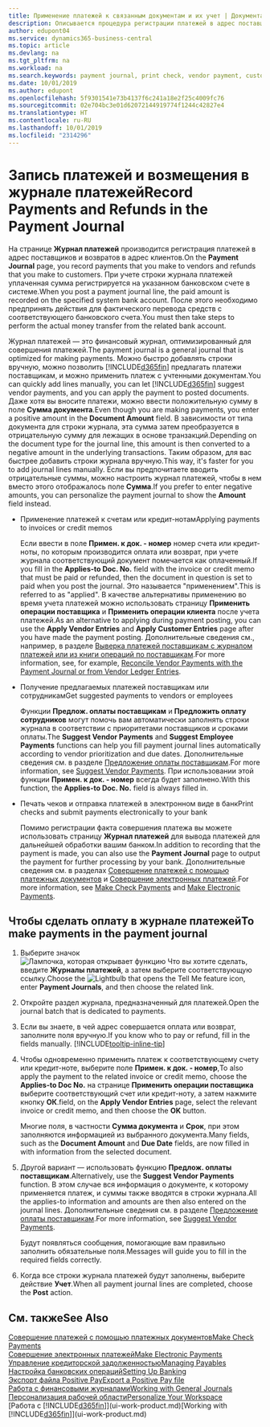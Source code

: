 ```yaml
---
title: Применение платежей к связанным документам и их учет | Документация Майкрософт
description: Описывается процедура регистрации платежей в адрес поставщиков и возвратов в адрес клиентов.
author: edupont04
ms.service: dynamics365-business-central
ms.topic: article
ms.devlang: na
ms.tgt_pltfrm: na
ms.workload: na
ms.search.keywords: payment journal, print check, vendor payment, customer refund, creditor, debt, balance due, AP
ms.date: 10/01/2019
ms.author: edupont
ms.openlocfilehash: 5f9301541e73b4137f6c241a18e2f25c4009fc76
ms.sourcegitcommit: 02e704bc3e01d62072144919774f1244c42827e4
ms.translationtype: HT
ms.contentlocale: ru-RU
ms.lasthandoff: 10/01/2019
ms.locfileid: "2314296"
---
```

# <a name="record-payments-and-refunds-in-the-payment-journal"></a><span data-ttu-id="7ba8e-103">Запись платежей и возмещения в журнале платежей</span><span class="sxs-lookup"><span data-stu-id="7ba8e-103">Record Payments and Refunds in the Payment Journal</span></span>

<span data-ttu-id="7ba8e-104">На странице **Журнал платежей** производится регистрация платежей в адрес поставщиков и возвратов в адрес клиентов.</span><span class="sxs-lookup"><span data-stu-id="7ba8e-104">On the **Payment Journal** page, you record payments that you make to vendors and refunds that you make to customers.</span></span> <span data-ttu-id="7ba8e-105">При учете строки журнала платежей уплаченная сумма регистрируется на указанном банковском счете в системе.</span><span class="sxs-lookup"><span data-stu-id="7ba8e-105">When you post a payment journal line, the paid amount is recorded on the specified system bank account.</span></span> <span data-ttu-id="7ba8e-106">После этого необходимо предпринять действия для фактического перевода средств с соответствующего банковского счета.</span><span class="sxs-lookup"><span data-stu-id="7ba8e-106">You must then take steps to perform the actual money transfer from the related bank account.</span></span>  

<span data-ttu-id="7ba8e-107">Журнал платежей — это финансовый журнал, оптимизированный для совершения платежей.</span><span class="sxs-lookup"><span data-stu-id="7ba8e-107">The payment journal is a general journal that is optimized for making payments.</span></span> <span data-ttu-id="7ba8e-108">Можно быстро добавлять строки вручную, можно позволить [!INCLUDE[d365fin](includes/d365fin_md.md)] предлагать платежи поставщикам, и можно применить платеж с учтенными документам.</span><span class="sxs-lookup"><span data-stu-id="7ba8e-108">You can quickly add lines manually, you can let [!INCLUDE[d365fin](includes/d365fin_md.md)] suggest vendor payments, and you can apply the payment to posted documents.</span></span> <span data-ttu-id="7ba8e-109">Даже хотя вы вносите платежи, можно ввести положительную сумму в поле **Сумма документа**.</span><span class="sxs-lookup"><span data-stu-id="7ba8e-109">Even though you are making payments, you enter a positive amount in the **Document Amount** field.</span></span> <span data-ttu-id="7ba8e-110">В зависимости от типа документа для строки журнала, эта сумма затем преобразуется в отрицательную сумму для лежащих в основе транзакций.</span><span class="sxs-lookup"><span data-stu-id="7ba8e-110">Depending on the document type for the journal line, this amount is then converted to a negative amount in the underlying transactions.</span></span> <span data-ttu-id="7ba8e-111">Таким образом, для вас быстрее добавить строки журнала вручную.</span><span class="sxs-lookup"><span data-stu-id="7ba8e-111">This way, it's faster for you to add journal lines manually.</span></span> <span data-ttu-id="7ba8e-112">Если вы предпочитаете вводить отрицательные суммы, можно настроить журнал платежей, чтобы в нем вместо этого отображалось поле **Сумма**.</span><span class="sxs-lookup"><span data-stu-id="7ba8e-112">If you prefer to enter negative amounts, you can personalize the payment journal to show the **Amount** field instead.</span></span>  

- <span data-ttu-id="7ba8e-113">Применение платежей к счетам или кредит-нотам</span><span class="sxs-lookup"><span data-stu-id="7ba8e-113">Applying payments to invoices or credit memos</span></span>

    <span data-ttu-id="7ba8e-114">Если ввести в поле **Примен. к док. - номер** номер счета или кредит-ноты, по которым производится оплата или возврат, при учете журнала соответствующий документ помечается как оплаченный.</span><span class="sxs-lookup"><span data-stu-id="7ba8e-114">If you fill in the **Applies-to Doc. No.** field with the invoice or credit memo that must be paid or refunded, then the document in question is set to paid when you post the journal.</span></span> <span data-ttu-id="7ba8e-115">Это называется "применением".</span><span class="sxs-lookup"><span data-stu-id="7ba8e-115">This is referred to as "applied".</span></span> <span data-ttu-id="7ba8e-116">В качестве альтернативы применению во время учета платежей можно использовать страницу **Применить операции поставщика** и **Применить операции клиента** после учета платежей.</span><span class="sxs-lookup"><span data-stu-id="7ba8e-116">As an alternative to applying during payment posting, you can use the **Apply Vendor Entries** and **Apply Customer Entries** page after you have made the payment posting.</span></span> <span data-ttu-id="7ba8e-117">Дополнительные сведения см., например, в разделе [Выверка платежей поставщикам с журналом платежей или из книги операций по поставщикам](payables-how-apply-purchase-transactions-manually.md).</span><span class="sxs-lookup"><span data-stu-id="7ba8e-117">For more information, see, for example, [Reconcile Vendor Payments with the Payment Journal or from Vendor Ledger Entries](payables-how-apply-purchase-transactions-manually.md).</span></span>  

- <span data-ttu-id="7ba8e-118">Получение предлагаемых платежей поставщикам или сотрудникам</span><span class="sxs-lookup"><span data-stu-id="7ba8e-118">Get suggested payments to vendors or employees</span></span>

    <span data-ttu-id="7ba8e-119">Функции **Предлож. оплаты поставщикам** и **Предложить оплату сотрудников** могут помочь вам автоматически заполнять строки журнала в соответствии с приоритетами поставщиков и сроками оплаты.</span><span class="sxs-lookup"><span data-stu-id="7ba8e-119">The **Suggest Vendor Payments** and **Suggest Employee Payments** functions can help you fill payment journal lines automatically according to vendor prioritization and due dates.</span></span> <span data-ttu-id="7ba8e-120">Дополнительные сведения см. в разделе [Предложение оплаты поставщикам](payables-how-suggest-vendor-payments.md).</span><span class="sxs-lookup"><span data-stu-id="7ba8e-120">For more information, see [Suggest Vendor Payments](payables-how-suggest-vendor-payments.md).</span></span> <span data-ttu-id="7ba8e-121">При использовании этой функции **Примен. к док. - номер** всегда будет заполнено.</span><span class="sxs-lookup"><span data-stu-id="7ba8e-121">With this function, the **Applies-to Doc. No.** field is always filled in.</span></span>  

- <span data-ttu-id="7ba8e-122">Печать чеков и отправка платежей в электронном виде в банк</span><span class="sxs-lookup"><span data-stu-id="7ba8e-122">Print checks and submit payments electronically to your bank</span></span>

    <span data-ttu-id="7ba8e-123">Помимо регистрации факта совершения платежа вы можете использовать страницу **Журнал платежей** для вывода платежей для дальнейшей обработки вашим банком.</span><span class="sxs-lookup"><span data-stu-id="7ba8e-123">In addition to recording that the payment is made, you can also use the **Payment Journal** page to output the payment for further processing by your bank.</span></span> <span data-ttu-id="7ba8e-124">Дополнительные сведения см. в разделах [Совершение платежей с помощью платежных документов](payables-how-work-checks.md) и [Совершение электронных платежей](payables-how-export-payments-bank-file.md).</span><span class="sxs-lookup"><span data-stu-id="7ba8e-124">For more information, see [Make Check Payments](payables-how-work-checks.md) and [Make Electronic Payments](payables-how-export-payments-bank-file.md).</span></span>  

## <a name="to-make-payments-in-the-payment-journal"></a><span data-ttu-id="7ba8e-125">Чтобы сделать оплату в журнале платежей</span><span class="sxs-lookup"><span data-stu-id="7ba8e-125">To make payments in the payment journal</span></span>

1. <span data-ttu-id="7ba8e-126">Выберите значок ![Лампочка, которая открывает функцию Что вы хотите сделать](media/ui-search/search_small.png "Что вы хотите сделать"), введите **Журналы платежей**, а затем выберите соответствующую ссылку.</span><span class="sxs-lookup"><span data-stu-id="7ba8e-126">Choose the ![Lightbulb that opens the Tell Me feature](media/ui-search/search_small.png "Tell me what you want to do") icon, enter **Payment Journals**, and then choose the related link.</span></span>
2. <span data-ttu-id="7ba8e-127">Откройте раздел журнала, предназначенный для платежей.</span><span class="sxs-lookup"><span data-stu-id="7ba8e-127">Open the journal batch that is dedicated to payments.</span></span>
3. <span data-ttu-id="7ba8e-128">Если вы знаете, в чей адрес совершается оплата или возврат, заполните поля вручную.</span><span class="sxs-lookup"><span data-stu-id="7ba8e-128">If you know who to pay or refund, fill in the fields manually.</span></span> [!INCLUDE[tooltip-inline-tip](includes/tooltip-inline-tip_md.md)]
4. <span data-ttu-id="7ba8e-129">Чтобы одновременно применить платеж к соответствующему счету или кредит-ноте, выберите поле **Примен. к док. - номер**,</span><span class="sxs-lookup"><span data-stu-id="7ba8e-129">To also apply the payment to the related invoice or credit memo, choose the **Applies-to Doc No.**</span></span> <span data-ttu-id="7ba8e-130">на странице **Применить операции поставщика** выберите соответствующий счет или кредит-ноту, а затем нажмите кнопку **ОК**.</span><span class="sxs-lookup"><span data-stu-id="7ba8e-130">field, on the **Apply Vendor Entries** page, select the relevant invoice or credit memo, and then choose the **OK** button.</span></span>

    <span data-ttu-id="7ba8e-131">Многие поля, в частности **Сумма документа** и **Срок**, при этом заполняются информацией из выбранного документа.</span><span class="sxs-lookup"><span data-stu-id="7ba8e-131">Many fields, such as the **Document Amount** and **Due Date** fields, are now filled in with information from the selected document.</span></span>
5. <span data-ttu-id="7ba8e-132">Другой вариант — использовать функцию **Предлож. оплаты поставщикам**.</span><span class="sxs-lookup"><span data-stu-id="7ba8e-132">Alternatively, use the **Suggest Vendor Payments** function.</span></span> <span data-ttu-id="7ba8e-133">В этом случае вся информация о документе, к которому применяется платеж, и суммы также вводятся в строки журнала.</span><span class="sxs-lookup"><span data-stu-id="7ba8e-133">All the applies-to information and amounts are then also entered on the journal lines.</span></span> <span data-ttu-id="7ba8e-134">Дополнительные сведения см. в разделе [Предложение оплаты поставщикам](payables-how-suggest-vendor-payments.md).</span><span class="sxs-lookup"><span data-stu-id="7ba8e-134">For more information, see [Suggest Vendor Payments](payables-how-suggest-vendor-payments.md).</span></span>

    <span data-ttu-id="7ba8e-135">Будут появляться сообщения, помогающие вам правильно заполнить обязательные поля.</span><span class="sxs-lookup"><span data-stu-id="7ba8e-135">Messages will guide you to fill in the required fields correctly.</span></span>
6.  <span data-ttu-id="7ba8e-136">Когда все строки журнала платежей будут заполнены, выберите действие **Учет**.</span><span class="sxs-lookup"><span data-stu-id="7ba8e-136">When all payment journal lines are completed, choose the **Post** action.</span></span>

## <a name="see-also"></a><span data-ttu-id="7ba8e-137">См. также</span><span class="sxs-lookup"><span data-stu-id="7ba8e-137">See Also</span></span>
[<span data-ttu-id="7ba8e-138">Совершение платежей с помощью платежных документов</span><span class="sxs-lookup"><span data-stu-id="7ba8e-138">Make Check Payments</span></span>](payables-how-work-checks.md)  
[<span data-ttu-id="7ba8e-139">Совершение электронных платежей</span><span class="sxs-lookup"><span data-stu-id="7ba8e-139">Make Electronic Payments</span></span>](payables-how-export-payments-bank-file.md)  
[<span data-ttu-id="7ba8e-140">Управление кредиторской задолженностью</span><span class="sxs-lookup"><span data-stu-id="7ba8e-140">Managing Payables</span></span>](payables-manage-payables.md)  
[<span data-ttu-id="7ba8e-141">Настройка банковских операций</span><span class="sxs-lookup"><span data-stu-id="7ba8e-141">Setting Up Banking</span></span>](bank-setup-banking.md)  
[<span data-ttu-id="7ba8e-142">Экспорт файла Positive Pay</span><span class="sxs-lookup"><span data-stu-id="7ba8e-142">Export a Positive Pay file</span></span>](finance-how-positive-pay.md)  
[<span data-ttu-id="7ba8e-143">Работа с финансовыми журналами</span><span class="sxs-lookup"><span data-stu-id="7ba8e-143">Working with General Journals</span></span>](ui-work-general-journals.md)  
[<span data-ttu-id="7ba8e-144">Персонализация рабочей области</span><span class="sxs-lookup"><span data-stu-id="7ba8e-144">Personalize Your Workspace</span></span>](ui-personalization-user.md)  
<span data-ttu-id="7ba8e-145">[Работа с [!INCLUDE[d365fin](includes/d365fin_md.md)]](ui-work-product.md)</span><span class="sxs-lookup"><span data-stu-id="7ba8e-145">[Working with [!INCLUDE[d365fin](includes/d365fin_md.md)]](ui-work-product.md)</span></span>  
